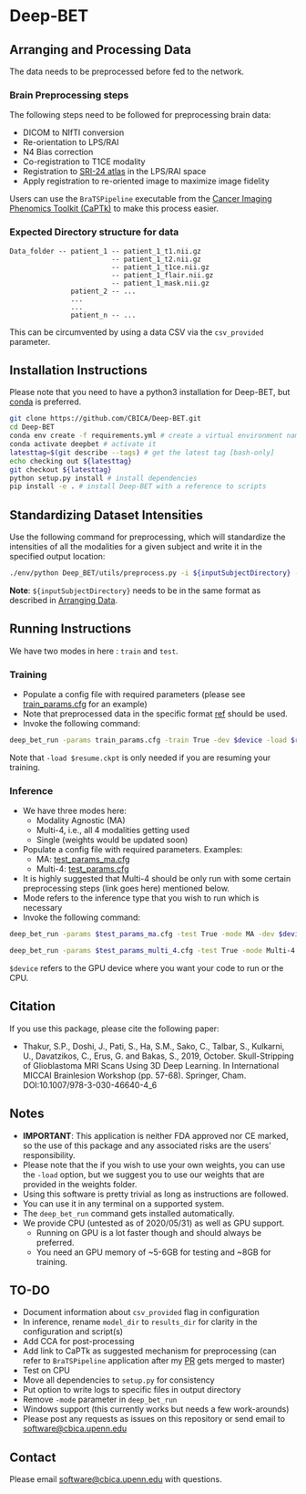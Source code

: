 # Deep-BET 

## Arranging and Processing Data

The data needs to be preprocessed before fed to the network.

### Brain Preprocessing steps

The following steps need to be followed for preprocessing brain data:

- DICOM to NIfTI conversion
- Re-orientation to LPS/RAI
- N4 Bias correction
- Co-registration to T1CE modality
- Registration to [SRI-24 atlas](https://www.nitrc.org/projects/sri24/) in the LPS/RAI space
- Apply registration to re-oriented image to maximize image fidelity

Users can use the ```BraTSPipeline``` executable from the [Cancer Imaging Phenomics Toolkit (CaPTk)](https://github.com/CBICA/CaPTk/) to make this process easier.

### Expected Directory structure for data

```
Data_folder -- patient_1 -- patient_1_t1.nii.gz
                         -- patient_1_t2.nii.gz
                         -- patient_1_t1ce.nii.gz
                         -- patient_1_flair.nii.gz
                         -- patient_1_mask.nii.gz
               patient_2 -- ...
               ...
               ...
               patient_n -- ...
```

This can be circumvented by using a data CSV via the ```csv_provided``` parameter.

## Installation Instructions

Please note that you need to have a python3 installation for Deep-BET, but [conda](https://www.anaconda.com/) is preferred.

```bash
git clone https://github.com/CBICA/Deep-BET.git
cd Deep-BET
conda env create -f requirements.yml # create a virtual environment named deepbet
conda activate deepbet # activate it
latesttag=$(git describe --tags) # get the latest tag [bash-only]
echo checking out ${latesttag}
git checkout ${latesttag}
python setup.py install # install dependencies
pip install -e . # install Deep-BET with a reference to scripts
```

## Standardizing Dataset Intensities

Use the following command for preprocessing, which will standardize the intensities of all the modalities for a given subject and write it in the specified output location:

```bash
./env/python Deep_BET/utils/preprocess.py -i ${inputSubjectDirectory} -o ${outputSubjectDirectory} -t threads
```
**Note**: ```${inputSubjectDirectory}``` needs to be in the same format as described in [Arranging Data](##Arranging-Data). 

## Running Instructions

We have two modes in here : `train` and `test`.

### Training

- Populate a config file with required parameters (please see [train_params.cfg](./Deep_BET/config/train_params.cfg) for an example)
- Note that preprocessed data in the specific format [ref](##Arranging-Data) should be used.
- Invoke the following command:

```bash
deep_bet_run -params train_params.cfg -train True -dev $device -load $resume.ckpt
```

Note that ```-load $resume.ckpt``` is only needed if you are resuming your training. 

### Inference

- We have three modes here:
  - Modality Agnostic (MA)
  - Multi-4, i.e., all 4 modalities getting used
  - Single (weights would be updated soon) 
- Populate a config file with required parameters. Examples:
  - MA: [test_params_ma.cfg](./Deep_BET/config/test_params_ma.cfg)
  - Multi-4: [test_params.cfg](./Deep_BET/config/test_params_multi_4.cfg)
- It is highly suggested that Multi-4 should be only run with some certain preprocessing steps (link goes here) mentioned below.
- Mode refers to the inference type that you wish to run which is necessary
- Invoke the following command:

```bash
deep_bet_run -params $test_params_ma.cfg -test True -mode MA -dev $device
```
```bash
deep_bet_run -params $test_params_multi_4.cfg -test True -mode Multi-4 -dev $device
```

```$device``` refers to the GPU device where you want your code to run or the CPU.

## Citation

If you use this package, please cite the following paper:

- Thakur, S.P., Doshi, J., Pati, S., Ha, S.M., Sako, C., Talbar, S., Kulkarni, U., Davatzikos, C., Erus, G. and Bakas, S., 2019, October. Skull-Stripping of Glioblastoma MRI Scans Using 3D Deep Learning. In International MICCAI Brainlesion Workshop (pp. 57-68). Springer, Cham. DOI:10.1007/978-3-030-46640-4_6

## Notes

- **IMPORTANT**: This application is neither FDA approved nor CE marked, so the use of this package and any associated risks are the users' responsibility.
- Please note that the if you wish to use your own weights, you can use the ```-load``` option, but we suggest you to use our weights that are provided in the weights folder.
- Using this software is pretty trivial as long as instructions are followed. 
- You can use it in any terminal on a supported system. 
- The ```deep_bet_run``` command gets installed automatically. 
- We provide CPU (untested as of 2020/05/31) as well as GPU support. 
  - Running on GPU is a lot faster though and should always be preferred. 
  - You need an GPU memory of ~5-6GB for testing and ~8GB for training.

## TO-DO

- Document information about ```csv_provided``` flag in configuration
- In inference, rename ```model_dir``` to ```results_dir``` for clarity in the configuration and script(s)
- Add CCA for post-processing
- Add link to CaPTk as suggested mechanism for preprocessing (can refer to ```BraTSPipeline``` application after my [PR](https://github.com/CBICA/CaPTk/pull/1061) gets merged to master)
- Test on CPU
- Move all dependencies to ```setup.py``` for consistency 
- Put option to write logs to specific files in output directory
- Remove ```-mode``` parameter in ```deep_bet_run```
- Windows support (this currently works but needs a few work-arounds)
- Please post any requests as issues on this repository or send email to software@cbica.upenn.edu

## Contact

Please email software@cbica.upenn.edu with questions.
